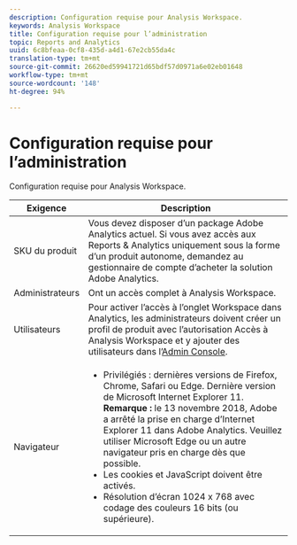 ```yaml
---
description: Configuration requise pour Analysis Workspace.
keywords: Analysis Workspace
title: Configuration requise pour l’administration
topic: Reports and Analytics
uuid: 6c8bfeaa-0cf8-435d-a4d1-67e2cb55da4c
translation-type: tm+mt
source-git-commit: 26620ed59941721d65bdf57d0971a6e02eb01648
workflow-type: tm+mt
source-wordcount: '148'
ht-degree: 94%

---
```



# Configuration requise pour l’administration

Configuration requise pour Analysis Workspace.

| Exigence | Description |
|--- |--- |
| SKU du produit | Vous devez disposer d’un package Adobe Analytics actuel. Si vous avez accès aux Reports &amp; Analytics uniquement sous la forme d’un produit autonome, demandez au gestionnaire de compte d’acheter la solution Adobe Analytics. |
| Administrateurs | Ont un accès complet à Analysis Workspace. |
| Utilisateurs | Pour activer l’accès à l’onglet Workspace dans Analytics, les administrateurs doivent créer un profil de produit avec l’autorisation Accès à Analysis Workspace et y ajouter des utilisateurs dans l’[Admin Console](/help/admin/admin-console/permissions/product-profile.md). |
| Navigateur | <ul><li>Privilégiés : dernières versions de Firefox, Chrome, Safari ou Edge. Dernière version de Microsoft Internet Explorer 11. **Remarque :** le 13 novembre 2018, Adobe a arrêté la prise en charge d’Internet Explorer 11 dans Adobe Analytics. Veuillez utiliser Microsoft Edge ou un autre navigateur pris en charge dès que possible.</li><li>Les cookies et JavaScript doivent être activés.</li><li>Résolution d’écran 1024 x 768 avec codage des couleurs 16 bits (ou supérieure).</li></ul> |
